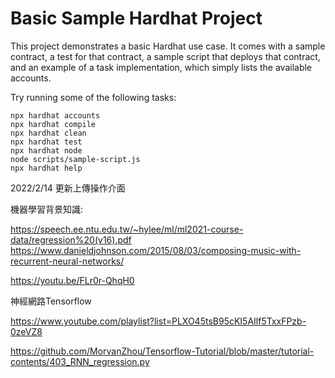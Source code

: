# Basic Sample Hardhat Project

This project demonstrates a basic Hardhat use case. It comes with a sample contract, a test for that contract, a sample script that deploys that contract, and an example of a task implementation, which simply lists the available accounts.

Try running some of the following tasks:

```shell
npx hardhat accounts
npx hardhat compile
npx hardhat clean
npx hardhat test
npx hardhat node
node scripts/sample-script.js
npx hardhat help
```
2022/2/14 更新上傳操作介面

機器學習背景知識: 

https://speech.ee.ntu.edu.tw/~hylee/ml/ml2021-course-data/regression%20(v16).pdf
https://www.danieldjohnson.com/2015/08/03/composing-music-with-recurrent-neural-networks/

https://youtu.be/FLr0r-QhqH0

神經網路Tensorflow

https://www.youtube.com/playlist?list=PLXO45tsB95cKI5AIlf5TxxFPzb-0zeVZ8

https://github.com/MorvanZhou/Tensorflow-Tutorial/blob/master/tutorial-contents/403_RNN_regression.py
